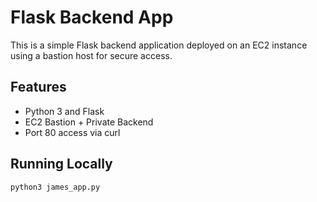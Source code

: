 # Flask Backend App

This is a simple Flask backend application deployed on an EC2 instance using a bastion host for secure access.

## Features
- Python 3 and Flask
- EC2 Bastion + Private Backend
- Port 80 access via curl

## Running Locally
```bash
python3 james_app.py
